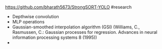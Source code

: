 https://github.com/bharath5673/StrongSORT-YOLO
#research 
* Depthwise convolution
* MLP operations
* Gaussian-smoothed interpolation algorithm (GSI) (Williams, C., Rasmussen, C.: Gaussian processes for regression. Advances in neural information processing systems 8 (1995))
* 
